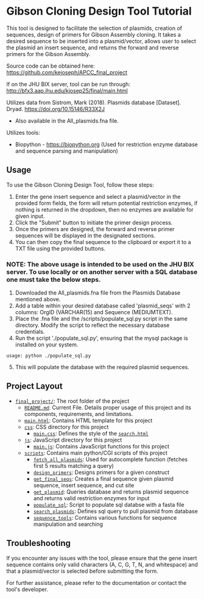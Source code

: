 # Gibson Cloning Design Tool Tutorial


This tool is designed to facilitate the selection of plasmids, creation of sequences, design of primers for Gibson Assembly cloning. It takes a desired sequence to be inserted into a plasmid/vector, allows user to select the plasmid an insert sequence, and returns the forward and reverse primers for the Gibson Assembly.

Source code can be obtained here: https://github.com/kejoseph/APCC_final_project

If on the JHU BIX server, tool can be run through: http://bfx3.aap.jhu.edu/kjosep25/final/main.html


Utilizes data from Sistrom, Mark (2018). Plasmids database [Dataset]. Dryad. https://doi.org/10.15146/R33X2J
- Also available in the All_plasmids.fna file.

Utilizes tools:
- Biopython - https://biopython.org (Used for restriction enzyme database and sequence parsing and manipulation)

## Usage
To use the Gibson Cloning Design Tool, follow these steps:

1. Enter the gene insert sequence and select a plasmid/vector in the provided form fields, the form will return potential restriction enzymes, if nothing is returned in the dropdown, then no enzymes are available for given input.
2. Click the "Submit" button to initiate the primer design process.
3. Once the primers are designed, the forward and reverse primer sequences will be displayed in the designated sections.
4. You can then copy the final sequence to the clipboard or export it to a TXT file using the provided buttons.

### NOTE: The above usage is intended to be used on the JHU BIX server. To use locally or on another server with a SQL database one must take the below steps.
1. Downloaded the All_plasmids.fna file from the Plasmids Database mentioned above.
2. Add a table within your desired database called 'plasmid_seqs' with 2 columns: OrgID (VARCHAR(15) and Sequence (MEDIUMTEXT).
3. Place the .fna file and the /scripts/populate_sql.py script in the same directory. Modify the script to reflect the necessary database credentials.
4. Run the script './populate_sql.py', ensuring that the mysql package is installed on your system.
```commandline
usage: python ./populate_sql.py
```
5. This will populate the database with the required plasmid sequences.


## Project Layout
* [`final_project/`](.): The root folder of the project
  * [`README.md`](README.md): Current File. Details proper usage of this project and its components, requirements, and limitations.
  * [`main.html`](main.html): Contains HTML template for this project
  * [`css`](css/): CSS directory for this project
    * [`main.css`](css/main.css): Defines the style of the [`search.html`](search.html)
  * [`js`](js/): JavaScript directory for this project
    * [`main.js`](js/main.js): Contains JavaScript functions for this project
  * [`scripts`](scripts/): Contains main python/CGI scripts of this project
    * [`fetch_all_plasmids`](scripts/fetch_all_plasmids.cgi): Used for autocomplete function (fetches first 5 results matching a query)
    * [`design_primers`](scripts/design_primers.py): Designs primers for a given construct
    * [`get_final_seqs`](scripts/get_final_seqs.cgi): Creates a final sequence given plasmid sequence, insert sequence, and cut site
    * [`get_plasmid`](scripts/get_plasmid.cgi): Queries database and returns plasmid sequence and returns valid restriction enzymes for input
    * [`populate_sql`](scripts/populate_sql.py): Script to populate sql databse with a fasta file
    * [`search_plasmids`](scripts/search_plasmids.py): Defines sql query to pull plasmid from database
    * [`sequence_tools`](scripts/sequence_tools.py): Contains various functions for sequence manipulation and searching



## Troubleshooting

If you encounter any issues with the tool, please ensure that the gene insert sequence contains only valid characters (A, C, G, T, N, and whitespace) and that a plasmid/vector is selected before submitting the form.

For further assistance, please refer to the documentation or contact the tool's developer.
